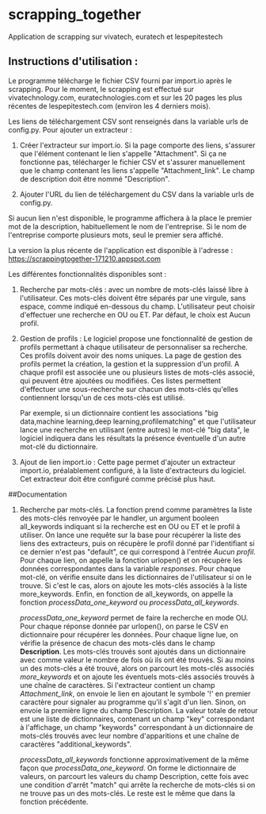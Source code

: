 # scrapping_together
Application de scrapping sur vivatech, euratech et lespepitestech
<br/>

## Instructions d'utilisation : 

Le programme télécharge le fichier CSV fourni par import.io après le scrapping. Pour le moment, le scrapping est effectué sur vivatechnology.com, euratechnologies.com et sur les 20 pages les plus récentes de lespepitestech.com (environ les 4 derniers mois).

Les liens de téléchargement CSV sont renseignés dans la variable urls de config.py. Pour ajouter un extracteur :

1. 	Créer l'extracteur sur import.io. Si la page comporte des liens, s'assurer que l'élément contenant le lien s'appelle "Attachment". Si ça ne fonctionne pas, télécharger le fichier CSV et s'assurer manuellement que le champ contenant les liens s'appelle "Attachment_link". Le champ de description doit être nommé "Description".  

2. 	Ajouter l'URL du lien de téléchargement du CSV dans la variable urls de config.py.

Si aucun lien n'est disponible, le programme affichera à la place le premier mot de la description, habituellement le nom de l'entreprise. Si le nom de l'entreprise comporte plusieurs mots, seul le premier sera affiché.

La version la plus récente de l'application est disponible à l'adresse : <https://scrappingtogether-171210.appspot.com>

Les différentes fonctionnalités disponibles sont : 

1. Recherche par mots-clés :  avec un nombre de mots-clés laissé libre à l'utilisateur. Ces mots-clés doivent être séparés par une virgule, sans espace, comme indiqué en-dessous du champ. L'utilisateur peut choisir d'effectuer une recherche en OU ou ET. Par défaut, le choix est Aucun profil.

2. Gestion de profils : Le logiciel propose une fonctionnalité de gestion de profils permettant à chaque utilisateur de personnaliser sa recherche. Ces profils doivent avoir des noms uniques. La page de gestion des profils permet la création, la gestion et la suppression d'un profil. A chaque profil est associée une ou plusieurs listes de mots-clés associé, qui peuvent être ajoutées ou modifiées. Ces listes permettent d'effectuer une sous-recherche sur chacun des mots-clés qu'elles contiennent lorsqu'un de ces mots-clés est utilisé. 

	Par exemple, si un dictionnaire contient les associations "big data,machine learning,deep learning,profilematching" et que l'utilisateur lance une recherche en utilisant (entre autres) le mot-clé "big data", le logiciel indiquera dans les résultats la présence éventuelle d'un autre mot-clé du dictionnaire.

3. Ajout de lien import.io : Cette page permet d'ajouter un extracteur import.io, préalablement configuré, à la liste d'extracteurs du logiciel. Cet extracteur doit être configuré comme précisé plus haut.

##Documentation

1. Recherche par mots-clés. 
La fonction prend comme paramètres la liste des mots-clés renvoyée par le handler, un argument booleen all_keywords indiquant si la recherche est en OU ou ET et le profil à utiliser. On lance une requête sur la base pour récupérer la liste des liens des extracteurs, puis on récupère le profil donné par l'identifiant si ce dernier n'est pas "default", ce qui correspond à l'entrée *Aucun profil*. Pour chaque lien, on appelle la fonction urlopen() et on récupère les données correspondantes dans la variable *responses*. Pour chaque mot-clé, on vérifie ensuite dans les dictionnaires de l'utilisateur si on le trouve. Si c'est le cas, alors on ajoute les mots-clés associés à la liste more_keywords. Enfin, en fonction de all_keywords, on appelle la fonction *processData_one_keyword* ou *processData_all_keywords*.

	*processData_one_keyword* permet de faire la recherche en mode OU. Pour chaque réponse donnée par urlopen(), on parse le CSV en dictionnaire pour récupérer les données. Pour chaque ligne lue, on vérifie la présence de chacun des mots-clés dans le champ **Description**. Les mots-clés trouvés sont ajoutés dans un dictionnaire avec comme valeur le nombre de fois où ils ont été trouvés. Si au moins un des mots-clés a été trouvé, alors on parcourt les mots-clés associés *more_keywords* et on ajoute les éventuels mots-clés associés trouvés à une chaîne de caractères.
	Si l'extracteur contient un champ *Attachment_link*, on envoie le lien en ajoutant le symbole '!' en premier caractère pour signaler au programme qu'il s'agit d'un lien. Sinon, on envoie la première ligne du champ Description.
	La valeur totale de retour est une liste de dictionnaires, contenant un champ "key" correspondant à l'affichage, un champ "keywords" correspondant à un dictionnaire de mots-clés trouvés avec leur nombre d'apparitions et une chaîne de caractères "additional_keywords".

	*processData_all_keywords* fonctionne approximativement de la même façon que *processData_one_keyword*.  On forme le dictionnaire de valeurs, on parcourt les valeurs du champ Description, cette fois avec une condition d'arrêt "match" qui arrête la recherche de mots-clés si on ne trouve pas un des mots-clés. Le reste est le même que dans la fonction précédente.

